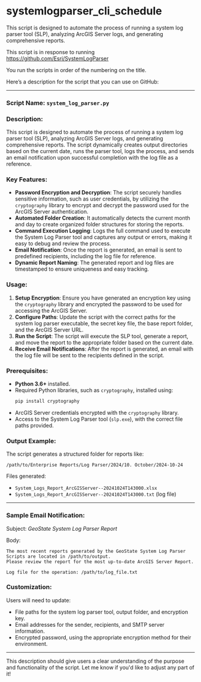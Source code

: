 # systemlogparser_cli_schedule
This script is designed to automate the process of running a system log parser tool (SLP), analyzing ArcGIS Server logs, and generating comprehensive reports. 

This script is in response to running https://github.com/Esri/SystemLogParser

You run the scripts in order of the numbering on the title. 

Here’s a description for the script that you can use on GitHub:

---

### **Script Name:** `system_log_parser.py`

### **Description:**

This script is designed to automate the process of running a system log parser tool (SLP), analyzing ArcGIS Server logs, and generating comprehensive reports. The script dynamically creates output directories based on the current date, runs the parser tool, logs the process, and sends an email notification upon successful completion with the log file as a reference.

### **Key Features**:
- **Password Encryption and Decryption**: The script securely handles sensitive information, such as user credentials, by utilizing the `cryptography` library to encrypt and decrypt the password used for the ArcGIS Server authentication.
- **Automated Folder Creation**: It automatically detects the current month and day to create organized folder structures for storing the reports.
- **Command Execution Logging**: Logs the full command used to execute the System Log Parser tool and captures any output or errors, making it easy to debug and review the process.
- **Email Notification**: Once the report is generated, an email is sent to predefined recipients, including the log file for reference.
- **Dynamic Report Naming**: The generated report and log files are timestamped to ensure uniqueness and easy tracking.

### **Usage**:
1. **Setup Encryption**: Ensure you have generated an encryption key using the `cryptography` library and encrypted the password to be used for accessing the ArcGIS Server.
2. **Configure Paths**: Update the script with the correct paths for the system log parser executable, the secret key file, the base report folder, and the ArcGIS Server URL.
3. **Run the Script**: The script will execute the SLP tool, generate a report, and move the report to the appropriate folder based on the current date.
4. **Receive Email Notifications**: After the report is generated, an email with the log file will be sent to the recipients defined in the script.

### **Prerequisites**:
- **Python 3.6+** installed.
- Required Python libraries, such as `cryptography`, installed using:
  ```bash
  pip install cryptography
  ```
- ArcGIS Server credentials encrypted with the `cryptography` library.
- Access to the System Log Parser tool (`slp.exe`), with the correct file paths provided.

### **Output Example**:
The script generates a structured folder for reports like:
```
/path/to/Enterprise Reports/Log Parser/2024/10. October/2024-10-24
```
Files generated:
- `System_Logs_Report_ArcGISServer--20241024T143000.xlsx`
- `System_Logs_Report_ArcGISServer--20241024T143000.txt` (log file)

---

### **Sample Email Notification**:
Subject: *GeoState System Log Parser Report*

Body:
```
The most recent reports generated by the GeoState System Log Parser Scripts are located in /path/to/output. 
Please review the report for the most up-to-date ArcGIS Server Report.

Log file for the operation: /path/to/log_file.txt
```

### **Customization**:
Users will need to update:
- File paths for the system log parser tool, output folder, and encryption key.
- Email addresses for the sender, recipients, and SMTP server information.
- Encrypted password, using the appropriate encryption method for their environment.

---

This description should give users a clear understanding of the purpose and functionality of the script. Let me know if you'd like to adjust any part of it!

